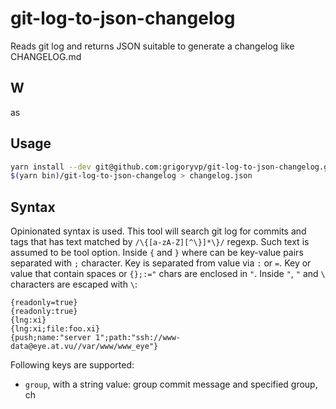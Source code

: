 # git-log-to-json-changelog
Reads git log and returns JSON suitable to generate a changelog like CHANGELOG.md

## W
as
## Usage

```sh
yarn install --dev git@github.com:grigoryvp/git-log-to-json-changelog.git
$(yarn bin)/git-log-to-json-changelog > changelog.json
```

## Syntax

Opinionated syntax is used. This tool will search git log for commits and tags that has text matched by `/\{[a-zA-Z][^\}]*\}/` regexp. Such text is assumed to be tool option. Inside `{` and `}` where can be key-value pairs separated with `;` character. Key is separated from value via `:` or `=`. Key or value that contain spaces or `{};:="` chars are enclosed in `"`. Inside `"`, `"` and `\` characters are escaped with `\`:
```
{readonly=true}
{readonly:true}
{lng:xi}
{lng:xi;file:foo.xi}
{push;name:"server 1";path:"ssh://www-data@eye.at.vu//var/www/www_eye"}
```

Following keys are supported:
* `group`, with a string value: group commit message and specified group, ch
